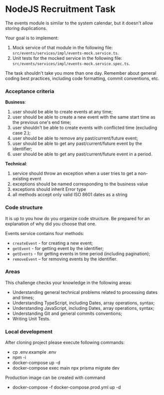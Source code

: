# NodeJS Recruitment Task

The events module is similar to the system calendar, but it doesn't allow storing duplications.

Your goal is to implement:
1. Mock service of that module in the following file:<br/>`src/events/services/impl/events-mock.service.ts`.
2. Unit tests for the mocked service in the following file:<br/>`src/events/services/impl/events-mock.service.spec.ts`.

The task shouldn't take you more than one day.
Remember about general coding best practices, including code formatting, commit conventions, etc.

### Acceptance criteria

**Business**:

1. user should be able to create events at any time;
2. user should be able to create a new event with the same start time as the previous one's end time;
3. user shouldn't be able to create events with conflicted time (excluding case 2.);
4. user should be able to remove any past/current/future event;
5. user should be able to get any past/current/future event by the identifier;
6. user should be able to get any past/current/future event in a period.

**Technical**:

1. service should throw an exception when a user tries to get a non-existing event
2. exceptions should be named corresponding to the business value
3. exceptions should inherit Error type
4. all methods accept only valid ISO 8601 dates as a string


### Code structure
It is up to you how do you organize code structure. Be prepared for an explanation of why did you choose that one.

Events service contains four methods:

- `createEvent` - for creating a new event;
- `getEvent` - for getting event by the identifier;
- `getEvents` - for getting events in time period (including pagination);
- `removeEvent` – for removing events by the identifier.

### Areas

This challenge checks your knowledge in the following areas:

- Understanding general technical problems related to processing dates and times;
- Understanding TypeScript, including Dates, array operations, syntax;
- Understanding JavaScript, including Dates, array operations, syntax;
- Understanding Git and general commits conventions;
- Writing Unit Tests.

### Local development

After cloning project please execute following commands:
- cp .env.example .env
- npm -i
- docker-compose up -d
- docker-compose exec main npx prisma migrate dev

Production image can be created with command
- docker-compose -f docker-compose.prod.yml up -d
